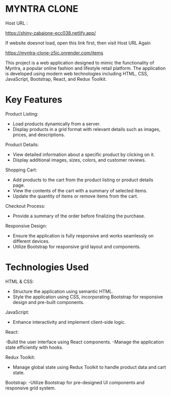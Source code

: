 # MYNTRA CLONE

Host URL :

https://shiny-zabaione-ecc038.netlify.app/

If website doesnot load, open this link first, then visit Host URL Again
       
https://myntra-clone-z5ic.onrender.com/items

This project is a web application designed to mimic the functionality of Myntra, a popular online fashion and lifestyle retail platform. The application is developed using modern web technologies including HTML, CSS, JavaScript, Bootstrap, React, and Redux Toolkit.

# Key Features

 Product Listing:
- Load products dynamically from a server.
- Display products in a grid format with relevant details such as images, prices, and descriptions.

Product Details:

- View detailed information about a specific product by clicking on it.
- Display additional images, sizes, colors, and customer reviews.


Shopping Cart:

- Add products to the cart from the product listing or product details page.
- View the contents of the cart with a summary of selected items.
- Update the quantity of items or remove items from the cart.

Checkout Process:

- Provide a summary of the order before finalizing the purchase.

Responsive Design:

- Ensure the application is fully responsive and works seamlessly on different devices.
- Utilize Bootstrap for responsive grid layout and components.

# Technologies Used

HTML & CSS:
- Structure the application using semantic HTML.
- Style the application using CSS, incorporating Bootstrap for responsive design and pre-built components.

JavaScript:
- Enhance interactivity and implement client-side logic.

React:

-Build the user interface using React components.
-Manage the application state efficiently with hooks.

Redux Toolkit:
- Manage global state using Redux Toolkit to handle product data and cart state.

Bootstrap:
-Utilize Bootstrap for pre-designed UI components and responsive grid system.
